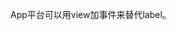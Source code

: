 <!-- ## label -->

<!-- UTSCOMJSON.label.name -->

<!-- UTSCOMJSON.label.description -->

<!-- UTSCOMJSON.label.compatibility -->

App平台可以用view加事件来替代label。

<!-- UTSCOMJSON.label.attribute -->

<!-- UTSCOMJSON.label.event -->

<!-- UTSCOMJSON.label.component_type -->

<!-- UTSCOMJSON.label.children -->

<!-- UTSCOMJSON.label.example -->

<!-- UTSCOMJSON.label.reference -->

